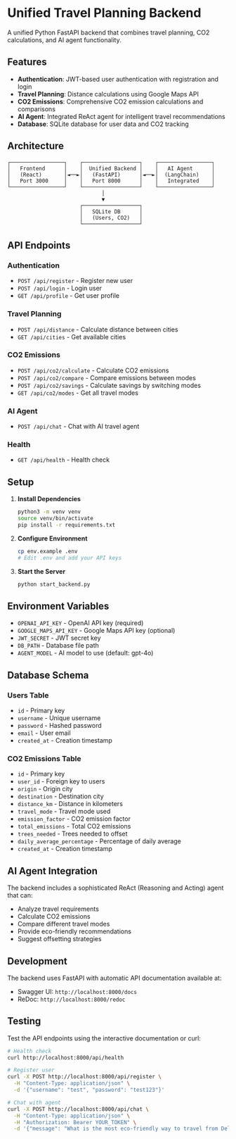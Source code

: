 # Unified Travel Planning Backend

A unified Python FastAPI backend that combines travel planning, CO2 calculations, and AI agent functionality.

## Features

- **Authentication**: JWT-based user authentication with registration and login
- **Travel Planning**: Distance calculations using Google Maps API
- **CO2 Emissions**: Comprehensive CO2 emission calculations and comparisons
- **AI Agent**: Integrated ReAct agent for intelligent travel recommendations
- **Database**: SQLite database for user data and CO2 tracking

## Architecture

```
┌─────────────────┐    ┌──────────────────┐    ┌─────────────────┐
│   Frontend      │    │  Unified Backend │    │   AI Agent      │
│   (React)       │◄──►│   (FastAPI)      │◄──►│  (LangChain)    │
│   Port 3000     │    │   Port 8000      │    │   Integrated    │
└─────────────────┘    └──────────────────┘    └─────────────────┘
                              │
                              ▼
                       ┌──────────────────┐
                       │   SQLite DB      │
                       │   (Users, CO2)   │
                       └──────────────────┘
```

## API Endpoints

### Authentication
- `POST /api/register` - Register new user
- `POST /api/login` - Login user
- `GET /api/profile` - Get user profile

### Travel Planning
- `POST /api/distance` - Calculate distance between cities
- `GET /api/cities` - Get available cities

### CO2 Emissions
- `POST /api/co2/calculate` - Calculate CO2 emissions
- `POST /api/co2/compare` - Compare emissions between modes
- `POST /api/co2/savings` - Calculate savings by switching modes
- `GET /api/co2/modes` - Get all travel modes

### AI Agent
- `POST /api/chat` - Chat with AI travel agent

### Health
- `GET /api/health` - Health check

## Setup

1. **Install Dependencies**
   ```bash
   python3 -m venv venv
   source venv/bin/activate
   pip install -r requirements.txt
   ```

2. **Configure Environment**
   ```bash
   cp env.example .env
   # Edit .env and add your API keys
   ```

3. **Start the Server**
   ```bash
   python start_backend.py
   ```

## Environment Variables

- `OPENAI_API_KEY` - OpenAI API key (required)
- `GOOGLE_MAPS_API_KEY` - Google Maps API key (optional)
- `JWT_SECRET` - JWT secret key
- `DB_PATH` - Database file path
- `AGENT_MODEL` - AI model to use (default: gpt-4o)

## Database Schema

### Users Table
- `id` - Primary key
- `username` - Unique username
- `password` - Hashed password
- `email` - User email
- `created_at` - Creation timestamp

### CO2 Emissions Table
- `id` - Primary key
- `user_id` - Foreign key to users
- `origin` - Origin city
- `destination` - Destination city
- `distance_km` - Distance in kilometers
- `travel_mode` - Travel mode used
- `emission_factor` - CO2 emission factor
- `total_emissions` - Total CO2 emissions
- `trees_needed` - Trees needed to offset
- `daily_average_percentage` - Percentage of daily average
- `created_at` - Creation timestamp

## AI Agent Integration

The backend includes a sophisticated ReAct (Reasoning and Acting) agent that can:

- Analyze travel requirements
- Calculate CO2 emissions
- Compare different travel modes
- Provide eco-friendly recommendations
- Suggest offsetting strategies

## Development

The backend uses FastAPI with automatic API documentation available at:
- Swagger UI: `http://localhost:8000/docs`
- ReDoc: `http://localhost:8000/redoc`

## Testing

Test the API endpoints using the interactive documentation or curl:

```bash
# Health check
curl http://localhost:8000/api/health

# Register user
curl -X POST http://localhost:8000/api/register \
  -H "Content-Type: application/json" \
  -d '{"username": "test", "password": "test123"}'

# Chat with agent
curl -X POST http://localhost:8000/api/chat \
  -H "Content-Type: application/json" \
  -H "Authorization: Bearer YOUR_TOKEN" \
  -d '{"message": "What is the most eco-friendly way to travel from Delhi to Mumbai?"}'
```
